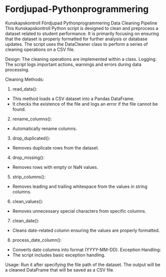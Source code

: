 # Fordjupad-Pythonprogrammering
Kunskapskontroll Fördjupad Pythonprogrammering
Data Cleaning Pipeline
This Kunskapskontroll Python script is designed to clean and preprocess a dataset related to student performance. It is primarily focusing on ensuring that the dataset is properly formatted for further analysis or database updates. The script uses the DataCleaner class to perform a series of cleaning operations on a CSV file.

Design: The cleaning operations are implemented within a class. 
Logging: The script logs important actions, warnings and errors during data processing. 

Cleaning Methods:
1. read_data():
-	This method loads a CSV dataset into a Pandas DataFrame.
-	It checks the existence of the file and logs an error if the file cannot be found.
2. rename_columns():
-	Automatically rename columns.
3. drop_duplicated():
-	Removes duplicate rows from the dataset.
4. drop_missing():
-	Removes rows with empty or NaN values.
5. strip_columns():
-	Removes leading and trailing whitespace from the values in string columns.
6. clean_values():
-	Removes unnecessary special characters from specific columns.
7. clean_date():
-	Cleans date-related column ensuring the values are properly formatted.
8. process_date_column():
-	Converts date columns into format (YYYY-MM-DD).
Exception Handling:
-	The script includes basic exception handling.

Usage:
Run it after specifying the file path of the dataset. 
The output will be a cleaned DataFrame that will be saved as a CSV file.
